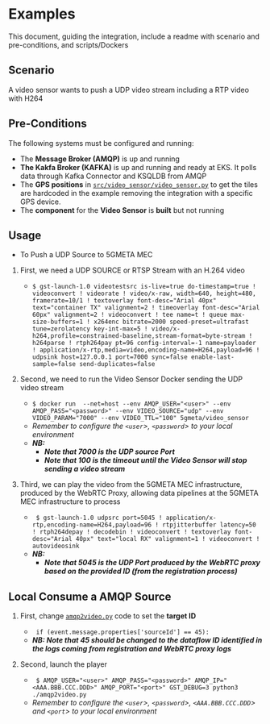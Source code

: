 
# Examples

This document, guiding the integration, include a readme with scenario and pre-conditions, and scripts/Dockers

## Scenario

A video sensor wants to push a UDP video stream including a RTP video with H264

## Pre-Conditions

The following systems must be configured and running:

- The **Message Broker (AMQP)** is up and running
- **The Kakfa Broker (KAFKA)** is up and running and ready at EKS. It polls data through Kafka Connector and KSQLDB from AMQP
- The **GPS positions** in [`src/video_sensor/video_sensor.py`](../src/video_sensor/video_sensor.py) to get the tiles are hardcoded in the example removing the integration with a specific GPS device.
- The **component** for the **Video Sensor** is **built** but not running

## Usage 

* To Push a UDP Source to 5GMETA MEC 
1.  First, we need a UDP SOURCE or RTSP Stream with an H.264 video

	- ``` $ gst-launch-1.0 videotestsrc is-live=true do-timestamp=true ! videoconvert ! videorate ! video/x-raw, width=640, height=480, framerate=10/1 ! textoverlay font-desc="Arial 40px" text="container TX" valignment=2 ! timeoverlay font-desc="Arial 60px" valignment=2 ! videoconvert ! tee name=t ! queue max-size-buffers=1 ! x264enc bitrate=2000 speed-preset=ultrafast tune=zerolatency key-int-max=5 ! video/x-h264,profile=constrained-baseline,stream-format=byte-stream ! h264parse ! rtph264pay pt=96 config-interval=-1 name=payloader ! application/x-rtp,media=video,encoding-name=H264,payload=96 ! udpsink host=127.0.0.1 port=7000 sync=false enable-last-sample=false send-duplicates=false ```

3.  Second, we need to run the Video Sensor Docker sending the UDP video stream

	- ``` $ docker run  --net=host --env AMQP_USER="<user>" --env AMQP_PASS="<password>" --env VIDEO_SOURCE="udp" --env VIDEO_PARAM="7000" --env VIDEO_TTL="100" 5gmeta/video_sensor ```
 	- _Remember to configure the `<user`>, `<password`> to your local environment_
	- ***NB:***
		- ***Note that **7000** is the **UDP source Port*****
		- ***Note that **100** is the **timeout** until the Video Sensor will stop sending a video stream***
  
4.  Third, we can play the video from the 5GMETA MEC infrastructure, produced by the WebRTC Proxy, allowing data pipelines at the 5GMETA MEC infrastructure to process

	- ``` $ gst-launch-1.0 udpsrc port=5045 ! application/x-rtp,encoding-name=H264,payload=96 ! rtpjitterbuffer latency=50 ! rtph264depay ! decodebin ! videoconvert ! textoverlay font-desc="Arial 40px" text="local RX" valignment=1 ! videoconvert ! autovideosink```
	- ***NB:***
		- ***Note that **5045** is the **UDP Port produced** by the WebRTC proxy based on the provided ID (from the registration process)***


## Local Consume a AMQP Source

1.  First, change [`amqp2video.py`](./amqp2video.py) code to set the **target ID**

	- ``` if (event.message.properties['sourceId'] == 45):```
	- ***NB: Note that **45** should be changed to the **dataflow ID identified** in the logs coming from registration and WebRTC proxy logs***

2. Second, launch the player

	- ``` $ AMQP_USER="<user>" AMQP_PASS="<password>" AMQP_IP="<AAA.BBB.CCC.DDD>" AMQP_PORT="<port>" GST_DEBUG=3 python3 ./amqp2video.py```
 	- _Remember to configure the `<user`>, `<password`>, `<AAA.BBB.CCC.DDD`> and `<port`> to your local environment_

